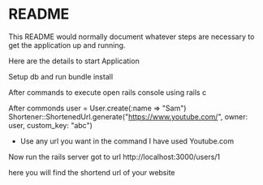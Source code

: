 # README

This README would normally document whatever steps are necessary to get the
application up and running.


Here are the details to start Application

Setup db and run bundle install

After commands to execute 
open rails console using 
rails c

After commonds
user = User.create(:name => "Sam")
Shortener::ShortenedUrl.generate("https://www.youtube.com/", owner: user, custom_key: "abc")
* Use any url you want in the command I have used Youtube.com


Now run the rails server 
got to url
http://localhost:3000/users/1


here you will find the shortend url of your website